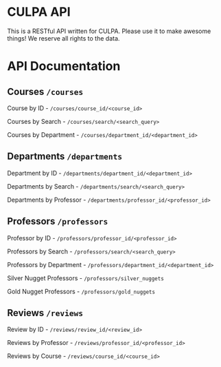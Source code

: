 # CULPA API
This is a RESTful API written for CULPA. Please use it to make awesome things! We reserve all rights to the data.

# API Documentation

## Courses `/courses`
Course by ID - `/courses/course_id/<course_id>`

Courses by Search - `/courses/search/<search_query>`

Courses by Department - `/courses/department_id/<department_id>`

## Departments `/departments`
Department by ID - `/departments/department_id/<department_id>`

Departments by Search - `/departments/search/<search_query>`

Departments by Professor - `/departments/professor_id/<professor_id>`

## Professors `/professors`
Professor by ID - `/professors/professor_id/<professor_id>`

Professors by Search - `/professors/search/<search_query>`

Professors by Department - `/professors/department_id/<department_id>`

Silver Nugget Professors - `/professors/silver_nuggets`

Gold Nugget Professors - `/professors/gold_nuggets`

## Reviews `/reviews`
Review by ID - `/reviews/review_id/<review_id>`

Reviews by Professor - `/reviews/professor_id/<professor_id>`

Reviews by Course - `/reviews/course_id/<course_id>`
